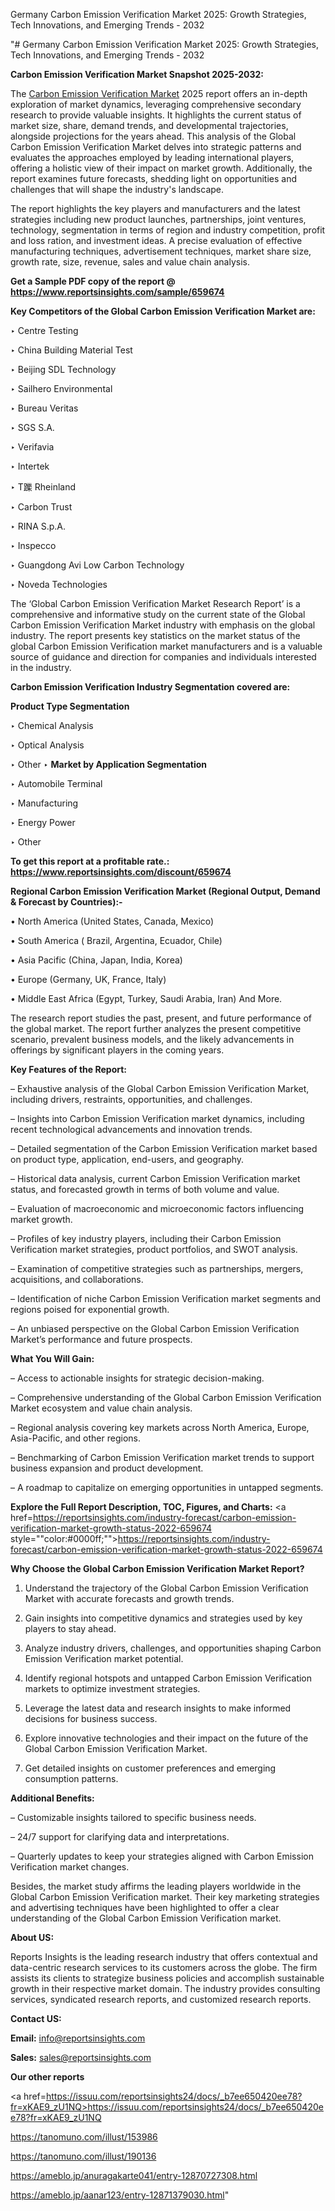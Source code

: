 Germany Carbon Emission Verification Market 2025: Growth Strategies, Tech Innovations, and Emerging Trends - 2032

"# Germany Carbon Emission Verification Market 2025: Growth Strategies, Tech Innovations, and Emerging Trends - 2032

<strong>Carbon Emission Verification Market Snapshot 2025-2032:</strong>

The <a href=https://www.reportsinsights.com/sample/659674>Carbon Emission Verification Market</a> 2025 report offers an in-depth exploration of market dynamics, leveraging comprehensive secondary research to provide valuable insights. It highlights the current status of market size, share, demand trends, and developmental trajectories, alongside projections for the years ahead. This analysis of the Global Carbon Emission Verification Market delves into strategic patterns and evaluates the approaches employed by leading international players, offering a holistic view of their impact on market growth. Additionally, the report examines future forecasts, shedding light on opportunities and challenges that will shape the industry's landscape.

The report highlights the key players and manufacturers and the latest strategies including new product launches, partnerships, joint ventures, technology, segmentation in terms of region and industry competition, profit and loss ration, and investment ideas. A precise evaluation of effective manufacturing techniques, advertisement techniques, market share size, growth rate, size, revenue, sales and value chain analysis.

<strong>Get a Sample PDF copy of the report @ <a href=https://www.reportsinsights.com/sample/659674 style=color:#0000ff;>https://www.reportsinsights.com/sample/659674</a></strong>

<strong>Key Competitors of the Global Carbon Emission Verification Market are:</strong>

‣ Centre Testing

‣ China Building Material Test

‣ Beijing SDL Technology

‣ Sailhero Environmental

‣ Bureau Veritas

‣ SGS S.A.

‣ Verifavia

‣ Intertek

‣ T躒 Rheinland

‣ Carbon Trust

‣ RINA S.p.A.

‣ Inspecco

‣ Guangdong Avi Low Carbon Technology

‣ Noveda Technologies

The ‘Global Carbon Emission Verification Market Research Report’ is a comprehensive and informative study on the current state of the Global Carbon Emission Verification Market industry with emphasis on the global industry. The report presents key statistics on the market status of the global Carbon Emission Verification market manufacturers and is a valuable source of guidance and direction for companies and individuals interested in the industry.

<strong>Carbon Emission Verification Industry Segmentation covered are:</strong>

<strong>Product Type Segmentation</strong>

‣ Chemical Analysis

‣ Optical Analysis

‣ Other
‣ 
<strong>Market by Application Segmentation</strong>

‣ Automobile Terminal

‣ Manufacturing

‣ Energy Power

‣ Other

<strong>To get this report at a profitable rate.: <a href=https://www.reportsinsights.com/discount/659674 style=color:#0000ff;>https://www.reportsinsights.com/discount/659674</a></strong>

<strong>Regional Carbon Emission Verification Market (Regional Output, Demand &amp; Forecast by Countries):-</strong>

• North America (United States, Canada, Mexico)

• South America ( Brazil, Argentina, Ecuador, Chile)

• Asia Pacific (China, Japan, India, Korea)

• Europe (Germany, UK, France, Italy)

• Middle East Africa (Egypt, Turkey, Saudi Arabia, Iran) And More.

The research report studies the past, present, and future performance of the global market. The report further analyzes the present competitive scenario, prevalent business models, and the likely advancements in offerings by significant players in the coming years.

<strong>Key Features of the Report:</strong>

– Exhaustive analysis of the Global Carbon Emission Verification Market, including drivers, restraints, opportunities, and challenges.

– Insights into Carbon Emission Verification market dynamics, including recent technological advancements and innovation trends.

– Detailed segmentation of the Carbon Emission Verification market based on product type, application, end-users, and geography.

– Historical data analysis, current Carbon Emission Verification market status, and forecasted growth in terms of both volume and value.

– Evaluation of macroeconomic and microeconomic factors influencing market growth.

– Profiles of key industry players, including their Carbon Emission Verification market strategies, product portfolios, and SWOT analysis.

– Examination of competitive strategies such as partnerships, mergers, acquisitions, and collaborations.

– Identification of niche Carbon Emission Verification market segments and regions poised for exponential growth.

– An unbiased perspective on the Global Carbon Emission Verification Market’s performance and future prospects.

<strong>What You Will Gain:</strong>

– Access to actionable insights for strategic decision-making.

– Comprehensive understanding of the Global Carbon Emission Verification Market ecosystem and value chain analysis.

– Regional analysis covering key markets across North America, Europe, Asia-Pacific, and other regions.

– Benchmarking of Carbon Emission Verification market trends to support business expansion and product development.

– A roadmap to capitalize on emerging opportunities in untapped segments.

<strong>Explore the Full Report Description, TOC, Figures, and Charts:</strong>
<a href=https://reportsinsights.com/industry-forecast/carbon-emission-verification-market-growth-status-2022-659674 style=""color:#0000ff;"">https://reportsinsights.com/industry-forecast/carbon-emission-verification-market-growth-status-2022-659674</a>

<strong>Why Choose the Global Carbon Emission Verification Market Report?</strong>

1. Understand the trajectory of the Global Carbon Emission Verification Market with accurate forecasts and growth trends.

2. Gain insights into competitive dynamics and strategies used by key players to stay ahead.

3. Analyze industry drivers, challenges, and opportunities shaping Carbon Emission Verification market potential.

4. Identify regional hotspots and untapped Carbon Emission Verification markets to optimize investment strategies.

5. Leverage the latest data and research insights to make informed decisions for business success.

6. Explore innovative technologies and their impact on the future of the Global Carbon Emission Verification Market.

7. Get detailed insights on customer preferences and emerging consumption patterns.

<strong>Additional Benefits:</strong>

– Customizable insights tailored to specific business needs.

– 24/7 support for clarifying data and interpretations.

– Quarterly updates to keep your strategies aligned with Carbon Emission Verification market changes.

Besides, the market study affirms the leading players worldwide in the Global Carbon Emission Verification market. Their key marketing strategies and advertising techniques have been highlighted to offer a clear understanding of the Global Carbon Emission Verification market.

<strong><strong>About US</strong>:</strong>

Reports Insights is the leading research industry that offers contextual and data-centric research services to its customers across the globe. The firm assists its clients to strategize business policies and accomplish sustainable growth in their respective market domain. The industry provides consulting services, syndicated research reports, and customized research reports.

<strong>Contact US:</strong>

<p class=><b>Email:</b> <a href=mailto:info@reportsinsights.com>info@reportsinsights.com</a></p>
<p class=><b>Sales:</b> <a href=mailto:sales@reportsinsights.com>sales@reportsinsights.com</a></p>

<strong>Our other reports</strong>

<a href=https://issuu.com/reportsinsights24/docs/_b7ee650420ee78?fr=xKAE9_zU1NQ>https://issuu.com/reportsinsights24/docs/_b7ee650420ee78?fr=xKAE9_zU1NQ</a>

<a href=https://tanomuno.com/illust/153986>https://tanomuno.com/illust/153986</a>

<a href=https://tanomuno.com/illust/190136>https://tanomuno.com/illust/190136</a>

<a href=https://ameblo.jp/anuragakarte041/entry-12870727308.html>https://ameblo.jp/anuragakarte041/entry-12870727308.html</a>

<a href=https://ameblo.jp/aanar123/entry-12871379030.html>https://ameblo.jp/aanar123/entry-12871379030.html</a>"
